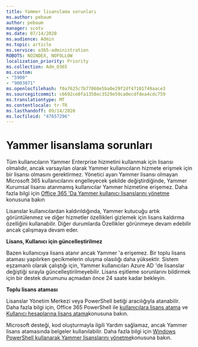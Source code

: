 ```yaml
---
title: Yammer lisanslama sorunları
ms.author: pebaum
author: pebaum
manager: scotv
ms.date: 07/14/2020
ms.audience: Admin
ms.topic: article
ms.service: o365-administration
ROBOTS: NOINDEX, NOFOLLOW
localization_priority: Priority
ms.collection: Adm_O365
ms.custom:
- "5900"
- "9003071"
ms.openlocfilehash: f0a7625c7b77860e5ba0e29f2df47101749aace3
ms.sourcegitcommit: c6692ce0fa1358ec3529e59ca0ecdfdea4cdc759
ms.translationtype: MT
ms.contentlocale: tr-TR
ms.lasthandoff: 09/14/2020
ms.locfileid: "47657296"
---
```

# <a name="yammer-licensing-issues"></a>Yammer lisanslama sorunları

Tüm kullanıcıların Yammer Enterprise hizmetini kullanmak için lisansı olmalıdır, ancak varsayılan olarak Yammer kullanıcıların hizmete erişmek için bir lisansı olmasını gerektirmez. Yönetici ayarı Yammer lisansı olmayan Microsoft 365 kullanıcılarını engelleyecek şekilde değiştirdiğinde, Yammer Kurumsal lisansı atanmamış kullanıcılar Yammer hizmetine erişemez. Daha fazla bilgi için [Office 365 'Da Yammer kullanıcı lisanslarını yönetme](https://docs.microsoft.com/yammer/manage-yammer-users/manage-yammer-licenses-in-office-365) konusuna bakın 

Lisanslar kullanıcılardan kaldırıldığında, Yammer kutucuğu artık görüntülenmez ve diğer hizmetler özellikleri gizlemek için lisans kaldırma özelliğini kullanabilir. Diğer durumlarda Özellikler görünmeye devam edebilir ancak çalışmaya devam eder.  

**Lisans, Kullanıcı için güncelleştirilmez**  

Bazen kullanıcıya lisans atanır ancak Yammer 'a erişemez. Bir toplu lisans ataması yapılırken gecikmelerin oluşma olasılığı daha yüksektir. Sistem eşzamanlı olarak çalıştığı için, Yammer kullanıcıları Azure AD 'de lisanslar değiştiği sırayla güncelleştirilmeyebilir. Lisans eşitleme sorunlarını bildirmek için bir destek durumunu açmadan önce 24 saate kadar bekleyin.  

**Toplu lisans ataması**  

Lisanslar Yönetim Merkezi veya PowerShell betiği aracılığıyla atanabilir. Daha fazla bilgi için, Office 365 PowerShell ile [kullanıcılara lisans atama](https://docs.microsoft.com/microsoft-365/admin/manage/assign-licenses-to-users) ve [Kullanıcı hesaplarına lisans atama](https://docs.microsoft.com/office365/enterprise/powershell/assign-licenses-to-user-accounts-with-office-365-powershell)konusuna bakın. 

Microsoft desteği, kod oluşturmayla ilgili Yardım sağlamaz, ancak Yammer lisans atamasında belgeler kullanılabilir. Daha fazla bilgi için [Windows PowerShell kullanarak Yammer lisanslarını yönetme](https://docs.microsoft.com/yammer/manage-yammer-users/manage-yammer-licenses-in-office-365#manage-yammer-licenses-by-using-windows-powershell)konusuna bakın.